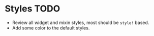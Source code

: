 # Styles TODO

* Review all widget and mixin styles, most should be `style!` based.
* Add some color to the default styles.